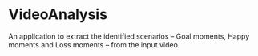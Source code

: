 # VideoAnalysis
An application to extract the identified scenarios – Goal moments, Happy moments and Loss moments – from the input video.
